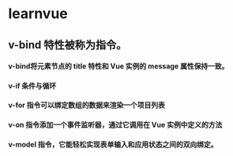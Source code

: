 # learnvue

##  v-bind 特性被称为指令。

#### v-bind将元素节点的 title 特性和 Vue 实例的 message 属性保持一致。
#### v-if  条件与循环
#### v-for 指令可以绑定数组的数据来渲染一个项目列表
#### v-on 指令添加一个事件监听器，通过它调用在 Vue 实例中定义的方法
#### v-model 指令，它能轻松实现表单输入和应用状态之间的双向绑定。